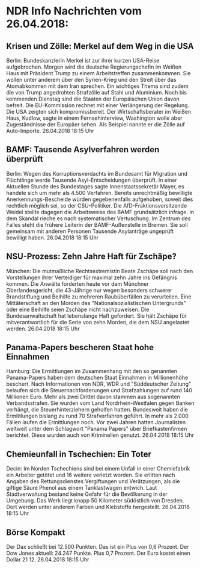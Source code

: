 # NDR Info Nachrichten vom 26.04.2018:


## Krisen und Zölle: Merkel auf dem Weg in die USA
Berlin:       Bundeskanzlerin Merkel ist zur ihrer kurzen USA-Reise aufgebrochen. Morgen wird die deutsche Regierungschefin im Weißen Haus mit Präsident Trump zu einem Arbeitstreffen zusammenkommen. Sie wollen unter anderem über den Syrien-Krieg und den Streit über das Atomabkommen mit dem Iran sprechen. Ein wichtiges Thema sind zudem die von Trump angedrohten Strafzölle auf Stahl und Aluminium. Noch bis kommenden Dienstag sind die Staaten der Europäischen Union davon befreit. Die EU-Kommission rechnet mit einer Verlängerung der Regelung. Die USA zeigten sich kompromissbereit. Der Wirtschaftsberater im Weißen Haus, Kudlow, sagte in einem Fernsehinterview, Washington wolle aber Zugeständnisse der Europäer sehen. Als Beispiel nannte er die Zölle auf Auto-Importe. 26.04.2018 18:15 Uhr 

## BAMF: Tausende Asylverfahren werden überprüft
Berlin: Wegen des Korruptionsverdachts im Bundesamt für Migration und Flüchtlinge werde Tausende Asyl-Entscheidungen überprüft. In einer Aktuellen Stunde des Bundestages sagte Innenstaatssekretär Mayer, es handele sich um mehr als 4.500 Verfahren. Bereits unrechtmäßig bewilligte Anerkennungs-Bescheide würden gegebenenfalls aufgehoben, soweit dies rechtlich möglich sei, so der CSU-Politiker. Die AfD-Fraktionsvorsitzende Weidel stellte dagegen die Arbeitsweise des BAMF grundsätzlich infrage. In dem Skandal rieche es nach systematischer Vertuschung. Im Zentrum des Falles steht die frühere Leiterin der BAMF-Außenstelle in Bremen. Sie soll gemeinsam mit anderen Personen Tausende Asylanträge ungeprüft bewilligt haben. 26.04.2018 18:15 Uhr 

## NSU-Prozess: Zehn Jahre Haft für Zschäpe?
München: Die mutmaßliche Rechtsextremistin Beate Zschäpe soll nach den Vorstellungen ihrer Verteidiger für maximal zehn Jahre ins Gefängnis kommen. Die Anwälte forderten heute vor dem Münchner Oberlandesgericht, die 43-Jährige nur wegen besonders schwerer Brandstiftung und Beihilfe zu mehreren Raubüberfällen zu verurteilen. Eine Mittäterschaft an den Morden des "Nationalsozialistischen Untergrunds" oder eine Beihilfe seien Zschäpe nicht nachzuweisen. Die Bundesanwaltschaft hat lebenslange Haft gefordert. Sie hält Zschäpe für mitverantwortlich für die Serie von zehn Morden, die dem NSU angelastet werden. 26.04.2018 18:15 Uhr 

## Panama-Papers bescheren Staat hohe Einnahmen
Hamburg:	Die Ermittlungen im Zusammenhang mit den so genannten Panama-Papers haben dem deutschen Staat Einnahmen in Millionenhöhe beschert. Nach Informationen von NDR, WDR und "Süddeutscher Zeitung" belaufen sich die Steuernachforderungen und Strafzahlungen auf rund 140 Millionen Euro. Mehr als zwei Drittel davon stammen aus sogenannten Verbandsstrafen. Sie wurden vom Land Nordrhein-Westfalen gegen Banken verhängt, die Steuerhinterziehern geholfen hatten. Bundesweit haben die Ermittlungen bislang zu rund 70 Strafverfahren geführt. In mehr als 2.000 Fällen laufen die Ermittlungen noch. Vor zwei Jahren hatten Journalisten weltweit unter dem Schlagwort "Panama Papers" über Briefkastenfirmen berichtet. Diese wurden auch von Kriminellen genutzt. 26.04.2018 18:15 Uhr 

## Chemieunfall in Tschechien: Ein Toter
Decin:	Im Norden Tschechiens sind bei einem Unfall in einer Chemiefabrik ein Arbeiter getötet und 16 weitere verletzt worden. Sie erlitten nach Angaben des Rettungsdienstes Vergiftungen und Verätzungen, als die giftige Säure Phenol aus einem Tanklastwagen entwich. Laut Stadtverwaltung bestand keine Gefahr für die Bevölkerung in der Umgebung. Das Werk liegt knapp 50 Kilometer südöstlich von Dresden. Dort werden unter anderem Farben und Klebstoffe hergestellt. 26.04.2018 18:15 Uhr 

## Börse Kompakt
Der Dax schließt bei 12.500 Punkten. Das ist ein Plus von 0,6 Prozent. Der Dow Jones aktuell: 24.247 Punkte. Plus 0,7 Prozent. Der Euro kostet einen Dollar 21 12. 26.04.2018 18:15 Uhr 
